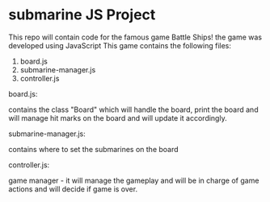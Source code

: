 # submarine JS Project
This repo will contain code for the famous game Battle Ships! the game was developed using JavaScript
  This game contains the following files:
  1. board.js
  2. submarine-manager.js
  3. controller.js
  
  board.js:
  
  contains the class "Board" which will handle the board, print the board and will manage hit marks on the board and will update it accordingly. 
  
  submarine-manager.js:
  
  contains where to set the submarines on the board
  
  controller.js: 
  
  game manager - it will manage the gameplay and will be in charge of game actions and will decide if game is over.
